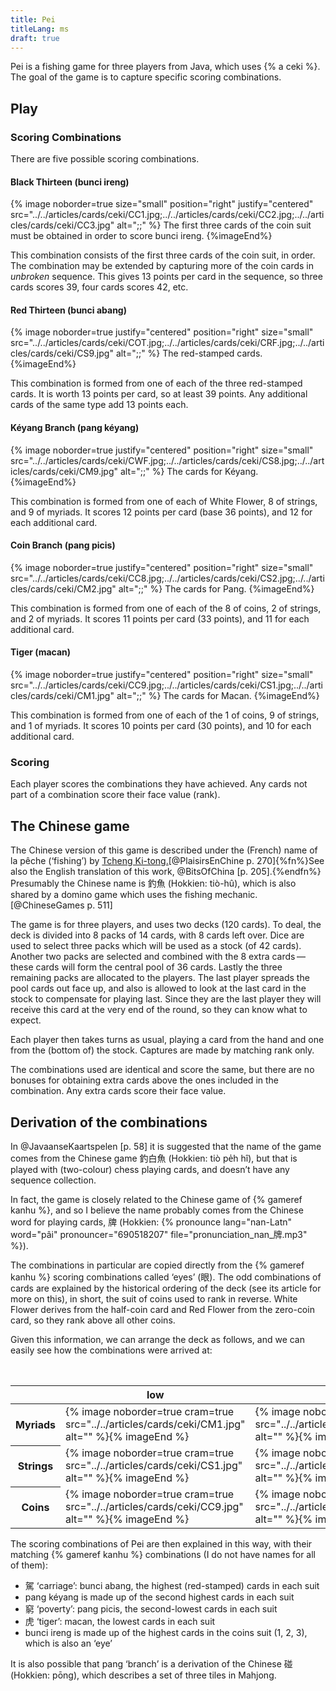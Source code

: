 ```yaml
---
title: Pei
titleLang: ms
draft: true
---
```


<p class="lead">
Pei is a fishing game for three players from Java, which uses {% a ceki %}. The
goal of the game is to capture specific scoring combinations.
</p>

## Play



### Scoring Combinations

There are five possible scoring combinations.

#### Black Thirteen (<span lang="jav-Latn">bunci ireng</span>)

{% image
    noborder=true
    size="small"
    position="right"
    justify="centered"
    src="../../articles/cards/ceki/CC1.jpg;../../articles/cards/ceki/CC2.jpg;../../articles/cards/ceki/CC3.jpg"
    alt=";;" %}
The first three cards of the coin suit must be obtained in order to score <span lang="jav-Latn">bunci ireng</span>.
{%imageEnd%}

This combination consists of the first three cards of the coin suit, in order.
The combination may be extended by capturing more of the coin cards in _unbroken_
sequence. This gives 13 points per card in the sequence, so three cards scores
39, four cards scores 42, etc.

#### Red Thirteen (<span lang="jav-Latn">bunci abang</span>)

{% image
    noborder=true
    justify="centered"
    position="right"
    size="small"
    src="../../articles/cards/ceki/COT.jpg;../../articles/cards/ceki/CRF.jpg;../../articles/cards/ceki/CS9.jpg"
    alt=";;" %}
The red-stamped cards.
{%imageEnd%}

This combination is formed from one of each of the three red-stamped cards. It
is worth 13 points per card, so at least 39 points. Any additional cards of the
same type add 13 points each.

#### <span lang="jav-Latn">Kéyang</span> Branch (<span lang="jav-Latn">pang kéyang</span>)

{% image
    noborder=true
    justify="centered"
    position="right"
    size="small"
    src="../../articles/cards/ceki/CWF.jpg;../../articles/cards/ceki/CS8.jpg;../../articles/cards/ceki/CM9.jpg"
    alt=";;" %}
The cards for <span lang="jav-Latn">Kéyang</span>.
{%imageEnd%}

This combination is formed from one of each of White Flower, 8 of strings, and 9
of myriads. It scores 12 points per card (base 36 points), and 12 for each
additional card.

#### Coin Branch (<span lang="jav-Latn">pang picis</span>) 

{% image
    noborder=true
    justify="centered"
    position="right"
    size="small"
    src="../../articles/cards/ceki/CC8.jpg;../../articles/cards/ceki/CS2.jpg;../../articles/cards/ceki/CM2.jpg"
    alt=";;" %}
The cards for <span lang="jav-Latn">Pang</span>.
{%imageEnd%}

This combination is formed from one of each of the 8 of coins, 2 of strings, and
2 of myriads. It scores 11 points per card (33 points), and 11 for each
additional card.

#### Tiger (<span lang="jav-Latn">macan</span>)

{% image
    noborder=true
    justify="centered"
    position="right"
    size="small"
    src="../../articles/cards/ceki/CC9.jpg;../../articles/cards/ceki/CS1.jpg;../../articles/cards/ceki/CM1.jpg"
    alt=";;" %}
The cards for <span lang="jav-Latn">Macan</span>.
{%imageEnd%}

This combination is formed from one of each of the 1 of coins, 9 of strings, and
1 of myriads. It scores 10 points per card (30 points), and 10 for each
additional card.

### Scoring

Each player scores the combinations they have achieved. Any cards not part of a
combination score their face value (rank).

## The Chinese game

The Chinese version of this game is described under the (French) name of <span
lang="fr">la pêche</span> (‘fishing’) by [Tcheng
Ki-tong.](https://en.wikipedia.org/wiki/Chen_Jitong)[@PlaisirsEnChine p.
270]{%fn%}See also the English translation of this work, @BitsOfChina [p.
205].{%endfn%} Presumably the Chinese name is <span lang="zh-Hant">釣魚</span>
(Hokkien: <span lang="nan-Latn">tiò-hû</span>), which is also shared by a domino
game which uses the fishing mechanic.[@ChineseGames p. 511]

The game is for three players, and uses two decks (120 cards). To deal, the deck
is divided into 8 packs of 14 cards, with 8 cards left over. Dice are used to
select three packs which will be used as a stock (of 42 cards). Another two
packs are selected and combined with the 8 extra cards — these cards will form
the central pool of 36 cards. Lastly the three remaining packs are allocated to
the players. The last player spreads the pool cards out face up, and also is
allowed to look at the last card in the stock to compensate for playing last.
Since they are the last player they will receive this card at the very end of
the round, so they can know what to expect.

Each player then takes turns as usual, playing a card from the hand and one from
the (bottom of) the stock. Captures are made by matching rank only.

The combinations used are identical and score the same, but there are no bonuses
for obtaining extra cards above the ones included in the combination. Any extra
cards score their face value.

## Derivation of the combinations

In @JavaanseKaartspelen [p. 58] it is suggested that the name of the game comes
from the Chinese game <span lang="zh-Hant">釣白魚</span> (Hokkien: <span
lang="nan-Latn">tiò pe̍h hî</span>), but that is played with (two-colour) chess
playing cards, and doesn’t have any sequence collection.

In fact, the game is closely related to the Chinese game of {% gameref kanhu %}, and so I
believe the name probably comes from the Chinese word for playing cards, <span
lang="zh-Hant">牌</span> (Hokkien: {% pronounce lang="nan-Latn" word="pâi"
pronouncer="690518207" file="pronunciation_nan_牌.mp3" %}).

The combinations in particular are copied directly from the {% gameref kanhu %}
scoring combinations called ‘eyes’ (<span lang="zh">眼</span>). The odd
combinations of cards are explained by the historical ordering of the deck (see
its article for more on this), in short, the suit of coins used to rank in
reverse. White Flower derives from the half-coin card and Red Flower from the
zero-coin card, so they rank above all other coins.

Given this information, we can arrange the deck as follows, and we can easily
see how the combinations were arrived at:

<div class="table-responsive">
<table class="table table-sm" style="table-layout:fixed; width: 100%">
<caption>A Ceki deck presented in “historical order” to show how the combinations were derived.</caption>
<thead>
<tr class="text-center">
<th></th>
<th>low</th>
<th></th>
<th></th>
<th></th>
<th></th>
<th></th>
<th></th>
<th></th>
<th></th>
<th></th>
<th>high</th>
</tr>
</thead>
<tbody class="table-group-divider">
<tr>
<th scope="row" class="sideways centered">Myriads</th>
<td>{% image noborder=true cram=true src="../../articles/cards/ceki/CM1.jpg" alt="" %}{% imageEnd %}</td>
<td>{% image noborder=true cram=true src="../../articles/cards/ceki/CM2.jpg" alt="" %}{% imageEnd %}</td>
<td>{% image noborder=true cram=true src="../../articles/cards/ceki/CM3.jpg" alt="" %}{% imageEnd %}</td>
<td>{% image noborder=true cram=true src="../../articles/cards/ceki/CM4.jpg" alt="" %}{% imageEnd %}</td>
<td>{% image noborder=true cram=true src="../../articles/cards/ceki/CM5.jpg" alt="" %}{% imageEnd %}</td>
<td>{% image noborder=true cram=true src="../../articles/cards/ceki/CM6.jpg" alt="" %}{% imageEnd %}</td>
<td>{% image noborder=true cram=true src="../../articles/cards/ceki/CM7.jpg" alt="" %}{% imageEnd %}</td>
<td>{% image noborder=true cram=true src="../../articles/cards/ceki/CM8.jpg" alt="" %}{% imageEnd %}</td>
<td>{% image noborder=true cram=true src="../../articles/cards/ceki/CM9.jpg" alt="" %}{% imageEnd %}</td>
<td>{% image noborder=true cram=true src="../../articles/cards/ceki/COT.jpg" alt="" %}{% imageEnd %}</td>
<td></td>
</tr>
<tr>
<th scope="row" class="sideways centered">Strings</th>
<td>{% image noborder=true cram=true src="../../articles/cards/ceki/CS1.jpg" alt="" %}{% imageEnd %}</td>
<td>{% image noborder=true cram=true src="../../articles/cards/ceki/CS2.jpg" alt="" %}{% imageEnd %}</td>
<td>{% image noborder=true cram=true src="../../articles/cards/ceki/CS3.jpg" alt="" %}{% imageEnd %}</td>
<td>{% image noborder=true cram=true src="../../articles/cards/ceki/CS4.jpg" alt="" %}{% imageEnd %}</td>
<td>{% image noborder=true cram=true src="../../articles/cards/ceki/CS5.jpg" alt="" %}{% imageEnd %}</td>
<td>{% image noborder=true cram=true src="../../articles/cards/ceki/CS6.jpg" alt="" %}{% imageEnd %}</td>
<td>{% image noborder=true cram=true src="../../articles/cards/ceki/CS7.jpg" alt="" %}{% imageEnd %}</td>
<td>{% image noborder=true cram=true src="../../articles/cards/ceki/CS8.jpg" alt="" %}{% imageEnd %}</td>
<td>{% image noborder=true cram=true src="../../articles/cards/ceki/CS9.jpg" alt="" %}{% imageEnd %}</td>
<td></td>
<td></td>
</tr>
<tr>
<th scope="row" class="sideways centered">Coins</th>
<td>{% image noborder=true cram=true src="../../articles/cards/ceki/CC9.jpg" alt="" %}{% imageEnd %}</td>
<td>{% image noborder=true cram=true src="../../articles/cards/ceki/CC8.jpg" alt="" %}{% imageEnd %}</td>
<td>{% image noborder=true cram=true src="../../articles/cards/ceki/CC7.jpg" alt="" %}{% imageEnd %}</td>
<td>{% image noborder=true cram=true src="../../articles/cards/ceki/CC6.jpg" alt="" %}{% imageEnd %}</td>
<td>{% image noborder=true cram=true src="../../articles/cards/ceki/CC5.jpg" alt="" %}{% imageEnd %}</td>
<td>{% image noborder=true cram=true src="../../articles/cards/ceki/CC4.jpg" alt="" %}{% imageEnd %}</td>
<td>{% image noborder=true cram=true src="../../articles/cards/ceki/CC3.jpg" alt="" %}{% imageEnd %}</td>
<td>{% image noborder=true cram=true src="../../articles/cards/ceki/CC2.jpg" alt="" %}{% imageEnd %}</td>
<td>{% image noborder=true cram=true src="../../articles/cards/ceki/CC1.jpg" alt="" %}{% imageEnd %}</td>
<td>{% image noborder=true cram=true src="../../articles/cards/ceki/CWF.jpg" alt="" %}{% imageEnd %}</td>
<td>{% image noborder=true cram=true src="../../articles/cards/ceki/CRF.jpg" alt="" %}{% imageEnd %}</td>
</tr>
</tbody>
</table>
</div>

The scoring combinations of <span lang="jav-Latn">Pei</span> are then explained
in this way, with their matching {% gameref kanhu %} combinations (I do not have names for all of them):

* <span lang="zh">駕</span> ‘carriage’: <span lang="jav-Latn">bunci abang</span>, the highest (red-stamped) cards in each suit
* <span lang="jav-Latn">pang kéyang</span> is made up of the second highest cards in each suit
* <span lang="zh">窮</span> ‘poverty’: <span lang="jav-Latn">pang picis</span>, the second-lowest cards in each suit
* <span lang="zh">虎</span> ‘tiger’: <span lang="jav-Latn">macan</span>, the lowest cards in each suit
* <span lang="jav-Latn">bunci ireng</span> is made up of the highest cards in the coins suit (1, 2, 3), which is also an ‘eye’

It is also possible that <span lang="jav-Latn">pang</span> ‘branch’ is a
derivation of the Chinese <span lang="zh">碰</span> (Hokkien: <span
lang="nan-Latn">pōng</span>), which describes a set of three tiles in Mahjong.

<!--
The name of the game is apparently from the Chinese  ‘fishing for white fish’ ,[@JavaanseKaartspelen
p. 58]
i.e. [<cite>Trichiurus
lepturus</cite>,](https://en.wikipedia.org/wiki/Largehead_hairtail) called the <span lang="ms">layur</span> throughout the Malay Archipelago.
Legend has it that when one of these fish is caught, another one catches its tail, and so on, until the whole shoal is pulled up out of the water.
This is compared to the way that series are formed in the card game.
-->
